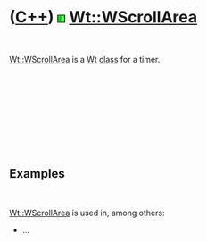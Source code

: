 



 

 

 

 

 

([C++](Cpp.md)) ![Wt](PicWt.png) [Wt::WScrollArea](CppWScrollArea.md)
=======================================================================

 

[Wt::WScrollArea](CppWScrollArea.md) is a [Wt](CppWt.md)
[class](CppClass.md) for a timer.

 

 

 

 

 

Examples
--------

 

[Wt::WScrollArea](CppWScrollArea.md) is used in, among others:

-   ...

 

 

 

 

 





 



